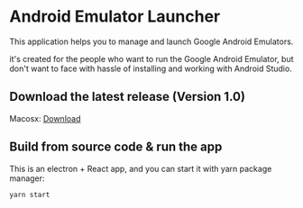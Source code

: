 # Android Emulator Launcher
This application helps you to manage and launch Google Android Emulators.

it's created for the people who want to run the Google Android Emulator, but don't want to face with hassle of installing and working with Android Studio.


## Download the latest release (Version 1.0)
Macosx: [Download](https://github.com/hamidness/AndroidEmulatorLauncher/releases/download/v1.0/android-emu-launcher-darwin-x64-1.0.0.zip)

## Build from source code & run the app
This is an electron + React app, and you can start it with yarn package manager:

`yarn start`
